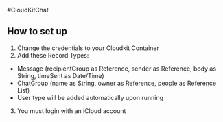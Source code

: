 #CloudKitChat

## How to set up
1. Change the credentials to your Cloudkit Container
2. Add these Record Types:
* Message (recipientGroup as Reference, sender as Reference, body as String, timeSent as Date/Time)
* ChatGroup (name as String, owner as Reference, people as Reference List)
* User type will be added automatically upon running
3. You must login with an iCloud account

